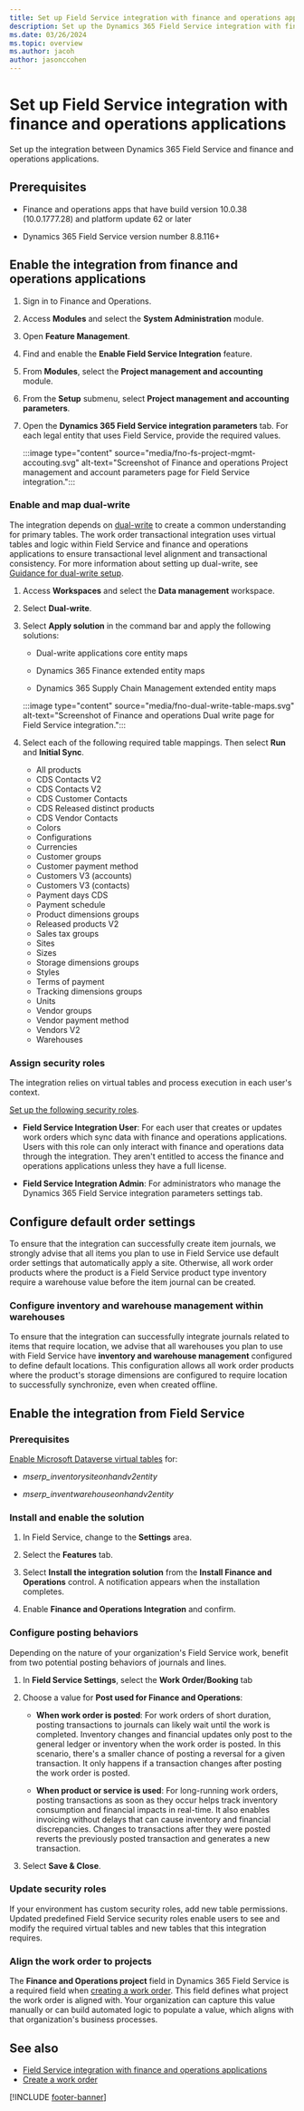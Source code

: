 ```yaml
---
title: Set up Field Service integration with finance and operations applications
description: Set up the Dynamics 365 Field Service integration with finance and operations to synchronize inventories and budgeting items between the applications.
ms.date: 03/26/2024
ms.topic: overview
ms.author: jacoh
author: jasonccohen
---
```


# Set up Field Service integration with finance and operations applications

Set up the integration between Dynamics 365 Field Service and finance and operations applications.

<!--- Does this have to be done by an admin? If so, what kind? --->

## Prerequisites

- Finance and operations apps that have build version 10.0.38 (10.0.1777.28) and platform update 62 or later

- Dynamics 365 Field Service version number 8.8.116+

## Enable the integration from finance and operations applications

1. Sign in to Finance and Operations.

1. Access **Modules** and select the **System Administration** module.

1. Open **Feature Management**.

1. Find and enable the **Enable Field Service Integration** feature.

1. From **Modules**, select the **Project management and accounting** module.

1. From the **Setup** submenu, select **Project management and accounting parameters**.

1. Open the **Dynamics 365 Field Service integration parameters** tab. For each legal entity that uses Field Service, provide the required values.

   :::image type="content" source="media/fno-fs-project-mgmt-accouting.svg" alt-text="Screenshot of Finance and operations Project management and account parameters page for Field Service integration.":::

### Enable and map dual-write

The integration depends on [dual-write](/dynamics365/fin-ops-core/dev-itpro/data-entities/dual-write/dual-write-overview) to create a common understanding for primary tables. The work order transactional integration uses virtual tables and logic within Field Service and finance and operations applications to ensure transactional level alignment and transactional consistency. For more information about setting up dual-write, see [Guidance for dual-write setup](/dynamics365/fin-ops-core/dev-itpro/data-entities/dual-write/connection-setup).

1. Access **Workspaces** and select the **Data management** workspace.

1. Select **Dual-write**.

1. Select **Apply solution** in the command bar and apply the following solutions:

    - Dual-write applications core entity maps

    - Dynamics 365 Finance extended entity maps

    - Dynamics 365 Supply Chain Management extended entity maps

   :::image type="content" source="media/fno-dual-write-table-maps.svg" alt-text="Screenshot of Finance and operations Dual write  page for Field Service integration.":::

1. Select each of the following required table mappings. Then select **Run** and **Initial Sync**.

   - All products
   - CDS Contacts V2
   - CDS Contacts V2
   - CDS Customer Contacts
   - CDS Released distinct products
   - CDS Vendor Contacts
   - Colors
   - Configurations
   - Currencies
   - Customer groups
   - Customer payment method
   - Customers V3 (accounts)
   - Customers V3 (contacts)
   - Payment days CDS
   - Payment schedule
   - Product dimensions groups
   - Released products V2
   - Sales tax groups
   - Sites
   - Sizes
   - Storage dimensions groups
   - Styles
   - Terms of payment
   - Tracking dimensions groups
   - Units
   - Vendor groups
   - Vendor payment method
   - Vendors V2
   - Warehouses

### Assign security roles

The integration relies on virtual tables and process execution in each user's context.

[Set up the following security roles](/fin-ops-core/dev-itpro/data-entities/dual-write/security-roles).

<!--- Is this the correct link? --->

- **Field Service Integration User**: For each user that creates or updates work orders which sync data with finance and operations applications. Users with this role can only interact with finance and operations data through the integration. They aren't entitled to access the finance and operations applications unless they have a full license.

- **Field Service Integration Admin**: For administrators who manage the Dynamics 365 Field Service integration parameters settings tab.

## Configure default order settings

To ensure that the integration can successfully create item journals, we strongly advise that all items you plan to use in Field Service use default order settings that automatically apply a site. Otherwise, all work order products where the product is a Field Service product type inventory require a warehouse value before the item journal can be created.

<!--- Where/how is this done? https://learn.microsoft.com/en-us/dynamics365/supply-chain/production-control/default-order-settings --->

### Configure inventory and warehouse management within warehouses

To ensure that the integration can successfully integrate journals related to items that require location, we advise that all warehouses you plan to use with Field Service have **inventory and warehouse management** configured to define default locations. This configuration allows all work order products where the product's storage dimensions are configured to require location to successfully synchronize, even when created offline.

<!--- Where/how is this done? https://learn.microsoft.com/en-us/dynamics365/fin-ops-core/dev-itpro/sales-marketing/synchronize-warehouse --->

## Enable the integration from Field Service

### Prerequisites

[Enable Microsoft Dataverse virtual tables](/dynamics365/fin-ops-core/dev-itpro/power-platform/enable-virtual-entities) for:

- *mserp_inventorysiteonhandv2entity*

- *mserp_inventwarehouseonhandv2entity*

### Install and enable the solution

1. In Field Service, change to the **Settings** area.

1. Select the **Features** tab.

1. Select **Install the integration solution** from the **Install Finance and Operations** control. A notification appears when the installation completes.

1. Enable **Finance and Operations Integration** and confirm.

### Configure posting behaviors

Depending on the nature of your organization's Field Service work, benefit from two potential posting behaviors of journals and lines.

1. In **Field Service Settings**, select the **Work Order/Booking** tab

1. Choose a value for **Post used for Finance and Operations**:

   - **When work order is posted**: For work orders of short duration, posting transactions to journals can likely wait until the work is completed. Inventory changes and financial updates only post to the general ledger or inventory when the work order is posted. In this scenario, there's a smaller chance of posting a reversal for a given transaction. It only happens if a transaction changes after posting the work order is posted.

   - **When product or service is used**: For long-running work orders, posting transactions as soon as they occur helps track inventory consumption and financial impacts in real-time. It also enables invoicing without delays that can cause inventory and financial discrepancies. Changes to transactions after they were posted reverts the previously posted transaction and generates a new transaction.

1. Select **Save & Close**.

### Update security roles

If your environment has custom security roles, add new table permissions. Updated predefined Field Service security roles enable users to see and modify the required virtual tables and new tables that this integration requires.

<!--- which permissions? --->

### Align the work order to projects

The **Finance and Operations project** field in Dynamics 365 Field Service is a required field when [creating a work order](finance-operations-integration-create-wo.md). This field defines what project the work order is aligned with. Your organization can capture this value manually or can build automated logic to populate a value, which aligns with that organization's business processes.

## See also

- [Field Service integration with finance and operations applications](finance-operations-integration.md)
- [Create a work order](finance-operations-integration-create-wo.md)

[!INCLUDE [footer-banner](../includes/footer-banner.md)]
